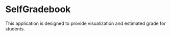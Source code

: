 # SelfGradebook
This application is designed to provide visualization and estimated grade for students.
